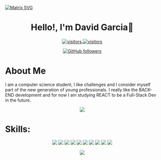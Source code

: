   [![Matrix SVG](https://raw.githubusercontent.com/rodrigograca31/rodrigograca31/master/matrix.svg)](https://www.youtube.com/watch?v=SDkAGkd4NLc) 
<p>
  <h1 align="center"><b>Hello!, I'm David Garcia👋</b></h1>
</p>

<p align="center">
  <a target="_blank" href="https://github.com/Davidsgs">
    <img align="center" alt="visitors" src="https://gpvc.arturio.dev/Davidsgs" />
  </a>
  <a href="https://www.linkedin.com/in/david-garcia-28968518a/">
    <img align="center" alt="visitors" src="https://img.shields.io/badge/LinkedIn-0077B5?style=for-the-badge&logo=linkedin&logoColor=white" />
  </a>
</p>

<p align="center" href="https://github.com/Davidsgs">
  <a target="_blank" href="https://github.com/Davidsgs">
    <img alt="GitHub followers" src="https://img.shields.io/github/followers/Davidsgs?label=Follow%20Me&style=social" />
  </a>
</p>

# About Me

I am a computer science student, I like challenges and I consider myself part of the new generation of young professionals. I really like the BACK-END development and for now I am studying REACT to be a Full-Stack Dev in the future.

<p align="center">
    <img src="https://github-readme-stats.vercel.app/api?username=Davidsgs&show_icons=true&count_private=true&theme=tokyonight"/>
</p>

# Skills:

<p align="center">
  <img src="https://img.shields.io/badge/Spring-6DB33F?style=for-the-badge&logo=spring&logoColor=white"/>
  <img src="https://img.shields.io/badge/Postman-FF6C37?style=for-the-badge&logo=Postman&logoColor=white"/>
  <img src="https://img.shields.io/badge/MySQL-00000F?style=for-the-badge&logo=mysql&logoColor=white"/>
  <img src="https://img.shields.io/badge/MongoDB-4EA94B?style=for-the-badge&logo=mongodb&logoColor=white"/>
  <img src="https://img.shields.io/badge/JavaScript-323330?style=for-the-badge&logo=javascript&logoColor=F7DF1E"/>
  <img src="https://img.shields.io/badge/CSS3-1572B6?style=for-the-badge&logo=css3&logoColor=white"/>
  <img src="https://img.shields.io/badge/HTML5-E34F26?style=for-the-badge&logo=html5&logoColor=white"/>
  <img src="https://img.shields.io/badge/Python-FFD43B?style=for-the-badge&logo=python&logoColor=darkgreen"/>
  <img src="https://img.shields.io/badge/Java-ED8B00?style=for-the-badge&logo=java&logoColor=white"/>
  <img src="https://img.shields.io/badge/Kotlin-0095D5?&style=for-the-badge&logo=kotlin&logoColor=white"/>
</p>

<p align="center">
  <img src="https://github-readme-stats.vercel.app/api/top-langs/?username=Davidsgs&layout=compact&theme=tokyonight"/>
</p>
